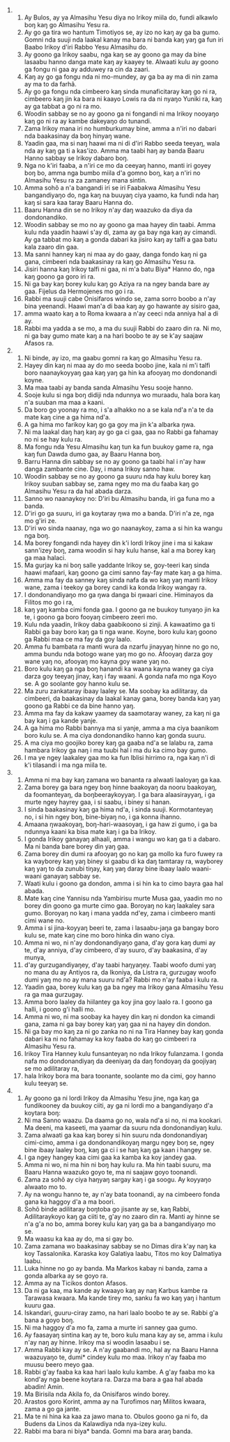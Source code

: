 <ol>
  <li>
    <ol>
      <li>Ay Bulos, ay ya Almasihu Yesu diya no Irikoy miila do, fundi alkawlo boŋ kaŋ go Almasihu Yesu ra.</li>
      <li>Ay go ga tira wo hantum Timotiyos se, ay izo no kaŋ ay ga ba gumo. Gomni nda suuji nda laakal kanay ma bara ni banda kaŋ yaŋ ga fun iri Baabo Irikoy d'iri Rabbo Yesu Almasihu do.</li>
      <li>Ay goono ga Irikoy saabu, nga kaŋ se ay goono ga may da bine lasaabu hanno danga mate kaŋ ay kaayey te. Alwaati kulu ay goono ga fongu ni gaa ay adduwey ra cin da zaari.</li>
      <li>Kaŋ ay go ga fongu nda ni mo-mundey, ay ga ba ay ma di nin zama ay ma to da farhã.</li>
      <li>Ay go ga fongu nda cimbeero kaŋ sinda munaficitaray kaŋ go ni ra, cimbeero kaŋ jin ka bara ni kaayo Lowis ra da ni nyaŋo Yuniki ra, kaŋ ay ga tabbat a go ni ra mo.</li>
      <li>Woodin sabbay se no ay goono ga ni fongandi ni ma Irikoy nooyaŋo kaŋ go ni ra ay kambe dakeyaŋo do tunandi.</li>
      <li>Zama Irikoy mana iri no humburkumay bine, amma a n'iri no dabari nda baakasinay da boŋ hinyaŋ wane.</li>
      <li>Yaadin gaa, ma si naŋ haawi ma ni di d'iri Rabbo seeda teeyaŋ, wala nda ay kaŋ ga ti a kas'izo. Amma ma taabi haŋ ay banda Baaru Hanno sabbay se Irikoy dabaro boŋ.</li>
      <li>Nga no k'iri faaba, a n'iri ce mo da ceeyaŋ hanno, manti iri goyey boŋ bo, amma nga bumbo miila d'a gomno boŋ, kaŋ a n'iri no Almasihu Yesu ra za zamaney mana sintin.</li>
      <li>Amma sohõ a n'a bangandi iri se iri Faabakwa Almasihu Yesu bangandiyaŋo do, nga kaŋ na buuyaŋ ciya yaamo, ka fundi nda haŋ kaŋ si sara kaa taray Baaru Hanna do.</li>
      <li>Baaru Hanna din se no Irikoy n'ay daŋ waazuko da diya da dondonandiko.</li>
      <li>Woodin sabbay se mo no ay goono ga maa hayey din taabi. Amma kulu nda yaadin haawi s'ay di, zama ay ga bay nga kaŋ ay cimandi. Ay ga tabbat mo kaŋ a gonda dabari ka jisiro kaŋ ay talfi a gaa batu kala zaaro din gaa.</li>
      <li>Ma sanni hanney kaŋ ni maa ay do gaay, danga fondo kaŋ ni ga gana, cimbeeri nda baakasinay ra kaŋ go Almasihu Yesu ra.</li>
      <li>Jisiri hanna kaŋ Irikoy talfi ni gaa, ni m'a batu Biya* Hanno do, nga kaŋ goono ga goro iri ra.</li>
      <li>Ni ga bay kaŋ borey kulu kaŋ go Aziya ra na ngey banda bare ay gaa. Fijelus da Hermojenes mo go i ra.</li>
      <li>Rabbi ma suuji cabe Onisifaros windo se, zama sorro boobo a n'ay bina yeenandi. Haawi man'a di baa kaŋ ay go hawante ay sisiro gaa,</li>
      <li>amma waato kaŋ a to Roma kwaara a n'ay ceeci nda anniya hal a di ay.</li>
      <li>Rabbi ma yadda a se mo, a ma du suuji Rabbi do zaaro din ra. Ni mo, ni ga bay gumo mate kaŋ a na hari boobo te ay se k'ay saajaw Afasos ra.</li>
    </ol>
  </li>
  <li>
    <ol>
      <li>Ni binde, ay izo, ma gaabu gomni ra kaŋ go Almasihu Yesu ra.</li>
      <li>Hayey din kaŋ ni maa ay do mo seeda boobo jine, kala ni m'i talfi boro naanaykoyyaŋ gaa kaŋ yaŋ ga hin ka afooyaŋ mo dondonandi koyne.</li>
      <li>Ma maa taabi ay banda sanda Almasihu Yesu sooje hanno.</li>
      <li>Sooje kulu si nga boŋ didiji nda ndunnya wo muraadu, hala bora kaŋ n'a suuban ma maa a kaani.</li>
      <li>Da boro go yoonay ra mo, i s'a alhakko no a se kala nd'a n'a te da mate kaŋ cine a ga hima nd'a.</li>
      <li>A ga hima mo farikoy kaŋ go ga goy ma jin k'a albarka ŋwa.</li>
      <li>Ni ma laakal daŋ haŋ kaŋ ay go ga ci gaa, gaa no Rabbi ga fahamay no ni se hay kulu ra.</li>
      <li>Ma fongu nda Yesu Almasihu kaŋ tun ka fun buukoy game ra, nga kaŋ fun Dawda dumo gaa, ay Baaru Hanna boŋ.</li>
      <li>Barru Hanna din sabbay se no ay goono ga taabi hal i n'ay haw danga zambante cine. Day, i mana Irikoy sanno haw.</li>
      <li>Woodin sabbay se no ay goono ga suuru nda hay kulu borey kaŋ Irikoy suuban sabbay se, zama ngey mo ma du faaba kaŋ go Almasihu Yesu ra da hal abada darza.</li>
      <li>Sanno wo naanaykoy no: D'iri bu Almasihu banda, iri ga funa mo a banda.</li>
      <li>D'iri go ga suuru, iri ga koytaray ŋwa mo a banda. D'iri n'a ze, nga mo g'iri ze.</li>
      <li>D'iri wo sinda naanay, nga wo go naanaykoy, zama a si hin ka wangu nga boŋ.</li>
      <li>Ma borey fongandi nda hayey din k'i lordi Irikoy jine i ma si kakaw sann'izey boŋ, zama woodin si hay kulu hanse, kal a ma borey kaŋ ga maa halaci.</li>
      <li>Ma gurjay ka ni boŋ salle yaddante Irikoy se, goy-teeri kaŋ sinda haawi mafaari, kaŋ goono ga cimi sanno fay-fay mate kaŋ a ga hima.</li>
      <li>Amma ma fay da sanney kaŋ sinda nafa da wo kaŋ yaŋ manti Irikoy wane, zama i teekoy ga borey candi ka konda Irikoy wangay ra.</li>
      <li>I dondonandiyaŋo mo ga ŋwa danga bi ŋwaari cine. Himinayos da Filitos mo go i ra,</li>
      <li>kaŋ yaŋ kamba cimi fonda gaa. I goono ga ne buukoy tunyaŋo jin ka te, i goono ga boro fooyaŋ cimbeero zeeri mo.</li>
      <li>Kulu nda yaadin, Irikoy daba gaabikoono si zinji. A kawaatimo ga ti Rabbi ga bay boro kaŋ ga ti nga wane. Koyne, boro kulu kaŋ goono ga Rabbi maa ce ma fay da goy laalo.</li>
      <li>Amma fu bambata ra manti wura da nzarfu jinayyaŋ hinne no go no, amma bundu nda botogo wane yaŋ mo go no. Afooyaŋ darza goy wane yaŋ no, afooyaŋ mo kayna goy wane yaŋ no.</li>
      <li>Boro kulu kaŋ ga nga boŋ hanandi ka waana kayna waney ga ciya darza goy teeyaŋ jinay, kaŋ i fay waani. A gonda nafa mo nga Koyo se. A go soolante goy hanno kulu se.</li>
      <li>Ma zuru zankataray ibaay laaley se. Ma soobay ka adilitaray, da cimbeeri, da baakasinay da laakal kanay gana, borey banda kaŋ yaŋ goono ga Rabbi ce da bine hanno yaŋ.</li>
      <li>Amma ma fay da kakaw yaamey da saamotaray waney, za kaŋ ni ga bay kaŋ i ga kande yanje.</li>
      <li>A ga hima mo Rabbi bannya ma si yanje, amma a ma ciya baanikom boro kulu se. A ma ciya dondonandiko hanno kaŋ gonda suuru.</li>
      <li>A ma ciya mo goojiko borey kaŋ ga gaaba nd'a se lalabu ra, zama hambara Irikoy ga naŋ i ma tuubi hal i ma du ka cimo bay gumo.</li>
      <li>I ma ye ngey laakaley gaa mo ka fun Iblisi hirrimo ra, nga kaŋ n'i di k'i tilasandi i ma nga miila te.</li>
    </ol>
  </li>
  <li>
    <ol>
      <li>Amma ni ma bay kaŋ zamana wo bananta ra alwaati laaloyaŋ ga kaa.</li>
      <li>Zama borey ga bara ngey boŋ hinne baakoyaŋ da nooru baakoyaŋ, da foomanteyaŋ, da boŋbeeraykoyyaŋ. I ga bara alaasirayyaŋ, i ga murte ngey hayrey gaa, i si saabu, i biney si hanan.</li>
      <li>I sinda baakasinay kaŋ ga hima nd'a, i sinda suuji. Kormotanteyaŋ no, i si hin ngey boŋ, bine-biyaŋ no, i ga konna ihanno.</li>
      <li>Amaana ŋwaakoyaŋ, boŋ-hari-waasoyaŋ, i ga haw zi gumo, i ga ba ndunnya kaani ka bisa mate kaŋ i ga ba Irikoy.</li>
      <li>I gonda Irikoy ganayaŋ alhaali, amma i wangu wo kaŋ ga ti a dabaro. Ma ni banda bare borey din yaŋ gaa.</li>
      <li>Zama borey din dumi ra afooyaŋ go no kaŋ ga mollo ka furo fuwey ra ka wayborey kaŋ yaŋ biney si gaabu di ka daŋ tamtaray ra, wayborey kaŋ yaŋ to da zunubi tiŋay, kaŋ yaŋ daray bine ibaay laalo waani-waani ganayaŋ sabbay se.</li>
      <li>Waati kulu i goono ga dondon, amma i si hin ka to cimo bayra gaa hal abada.</li>
      <li>Mate kaŋ cine Yannisu nda Yambirisu murte Musa gaa, yaadin mo no borey din goono ga murte cimo gaa. Boroyaŋ no kaŋ laakaley sara gumo. Boroyaŋ no kaŋ i mana yadda nd'ey, zama i cimbeero manti cimi wane no.</li>
      <li>Amma i si jina-koyyaŋ beeri te, zama i lasaabu-jaŋa ga bangay boro kulu se, mate kaŋ cine mo boro hinka din wano ciya.</li>
      <li>Amma ni wo, ni n'ay dondonandiyaŋo gana, d'ay gora kaŋ dumi ay te, d'ay anniya, d'ay cimbeero, d'ay suuro, d'ay baakasina, d'ay munya,</li>
      <li>d'ay gurzugandiyaŋey, d'ay taabi haŋyaŋey. Taabi woofo dumi yaŋ no mana du ay Antiyos ra, da Ikoniya, da Listra ra, gurzugay woofo dumi yaŋ mo no ay mana suuru nd'a? Rabbi mo n'ay faaba i kulu ra.</li>
      <li>Yaadin gaa, borey kulu kaŋ ga ba ngey ma Irikoy gana Almasihu Yesu ra ga maa gurzugay.</li>
      <li>Amma boro laaley da hiilantey ga koy jina goy laalo ra. I goono ga halli, i goono g'i halli mo.</li>
      <li>Amma ni wo, ni ma soobay ka hayey din kaŋ ni dondon ka cimandi gana, zama ni ga bay borey kaŋ yaŋ gaa ni na hayey din dondon.</li>
      <li>Ni ga bay mo kaŋ za ni go zanka no ni na Tira Hanney bay kaŋ gonda dabari ka ni no fahamay ka koy faaba do kaŋ go cimbeeri ra Almasihu Yesu ra.</li>
      <li>Irikoy Tira Hanney kulu funsanteyaŋ no nda Irikoy fulanzama. I gonda nafa mo dondonandiyaŋ da deeniyaŋ da daŋ fondoyaŋ da goojiyaŋ se mo adilitaray ra,</li>
      <li>hala Irikoy bora ma bara toonante, soolante mo da cimi, goy hanno kulu teeyaŋ se.</li>
    </ol>
  </li>
  <li>
    <ol>
      <li>Ay goono ga ni lordi Irikoy da Almasihu Yesu jine, nga kaŋ ga fundikooney da buukoy ciiti, ay ga ni lordi mo a bangandiyaŋo d'a koytara boŋ:</li>
      <li>Ni ma Sanno waazu. Da daama go no, wala nd'a si no, ni ma kookari. Ma deeni, ma kaseeti, ma yaamar da suuru nda dondonandiyaŋ kulu.</li>
      <li>Zama alwaati ga kaa kaŋ borey si hin suuru nda dondonandiyaŋ cimi-cimo, amma i ga dondonandikoyaŋ margu ngey boŋ se, ngey bine ibaay laaley boŋ, kaŋ ga ci i se haŋ kaŋ ga kaan i hangey se.</li>
      <li>I ga ngey hangey kaa cimi gaa ka kamba ka koy jandey gaa.</li>
      <li>Amma ni wo, ni ma hin ni boŋ hay kulu ra. Ma hin taabi suuru, ma Baaru Hanna waazuko goyo te, ma ni saajaw goyo toonandi.</li>
      <li>Zama za sohõ ay ciya haŋyaŋ sargay kaŋ i ga soogu. Ay koyyaŋo alwaato mo to.</li>
      <li>Ay na wongu hanno te, ay n'ay bata toonandi, ay na cimbeero fonda gana ka haggoy d'a a ma boori.</li>
      <li>Sohõ binde adilitaray boŋtoba go jisante ay se, kaŋ Rabbi, Adilitaraykoyo kaŋ ga ciiti te, g'ay no zaaro din ra. Manti ay hinne se n'a g'a no bo, amma borey kulu kaŋ yaŋ ga ba a bangandiyaŋo mo se.</li>
      <li>Ma waasu ka kaa ay do, ma si gay bo.</li>
      <li>Zama zamana wo baakasinay sabbay se no Dimas dira k'ay naŋ ka koy Tassalonika. Karaska koy Galatiya laabu, Titos mo koy Dalmatiya laabu.</li>
      <li>Luka hinne no go ay banda. Ma Markos kabay ni banda, zama a gonda albarka ay se goyo ra.</li>
      <li>Amma ay na Ticikos donton Afasos.</li>
      <li>Da ni ga kaa, ma kande ay kwaayo kaŋ ay naŋ Karbus kambe ra Tarawasa kwaara. Ma kande tirey mo, sanku fa wo kaŋ yaŋ i hantum kuuru gaa.</li>
      <li>Iskandari, guuru-ciray zamo, na hari laalo boobo te ay se. Rabbi g'a bana a goyo boŋ.</li>
      <li>Ni ma haggoy d'a mo fa, zama a murte iri sanney gaa gumo.</li>
      <li>Ay faasayaŋ sintina kaŋ ay te, boro kulu mana kay ay se, amma i kulu n'ay naŋ ay hinne. Irikoy ma si woodin lasaabu i se.</li>
      <li>Amma Rabbi kay ay se. A n'ay gaabandi mo, hal ay na Baaru Hanna waazuyaŋo te, dumi* cindey kulu mo maa. Irikoy n'ay faaba mo muusu beero meyo gaa.</li>
      <li>Rabbi g'ay faaba ka kaa hari laalo kulu kambe. A g'ay faaba mo ka kond'ay nga beene koytara ra. Darza ma bara a gaa hal abada abadin! Amin.</li>
      <li>Ma Birisila nda Akila fo, da Onisifaros windo borey.</li>
      <li>Arastos goro Korint, amma ay na Turofimos naŋ Militos kwaara, zama a go ga jante.</li>
      <li>Ma te ni hina ka kaa za jawo mana to. Obulos goono ga ni fo, da Budens da Linos da Kalawdiya nda nya-izey kulu.</li>
      <li>Rabbi ma bara ni biya* banda. Gomni ma bara araŋ banda.</li>
    </ol>
  </li>
</ol>